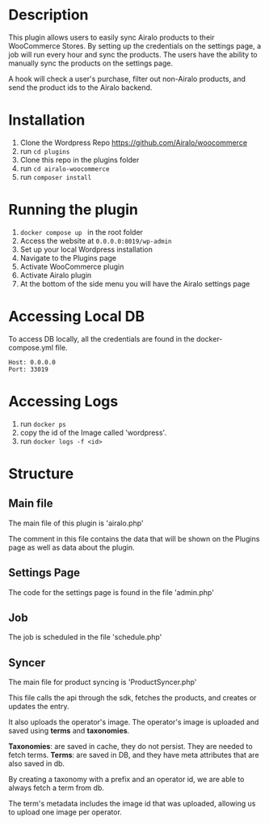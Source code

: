# Description

This plugin allows users to easily sync Airalo products to their WooCommerce Stores.
By setting up the credentials on the settings page, a job will run every hour and sync the products.
The users have the ability to manually sync the products on the settings page.

A hook will check a user's purchase, filter out non-Airalo products, and send the product ids
to the Airalo backend.

# Installation

1. Clone the Wordpress Repo https://github.com/Airalo/woocommerce
2. run ```cd plugins```
3. Clone this repo in the plugins folder
4. run ```cd airalo-woocommerce```
5. run ```composer install```

# Running the plugin

1. ```docker compose up ``` in the root folder
2. Access the website at ```0.0.0.0:8019/wp-admin```
3. Set up your local Wordpress installation
4. Navigate to the Plugins page
5. Activate WooCommerce plugin
6. Activate Airalo plugin
7. At the bottom of the side menu you will have the Airalo settings page

# Accessing Local DB

To access DB locally, all the credentials are found in the docker-compose.yml file.
```
Host: 0.0.0.0
Port: 33019
```

# Accessing Logs

1. run ```docker ps```
2. copy the id of the Image called 'wordpress'.
3. run ```docker logs -f <id>```

# Structure

## Main file

The main file of this plugin is 'airalo.php'

The comment in this file contains the data that will be shown on the Plugins page as well as data about the plugin.

## Settings Page

The code for the settings page is found in the file 'admin.php'

## Job

The job is scheduled in the file 'schedule.php'

## Syncer

The main file for product syncing is 'ProductSyncer.php'

This file calls the api through the sdk, fetches the products, and creates or updates the entry.

It also uploads the operator's image. The operator's image is uploaded and saved using **terms** and **taxonomies**.

**Taxonomies**: are saved in cache, they do not persist. They are needed to fetch terms.
**Terms**: are saved in DB, and they have meta attributes that are also saved in db.

By creating a taxonomy with a prefix and an operator id, we are able to always fetch a term from db.

The term's metadata includes the image id that was uploaded, allowing us to upload one image per operator.